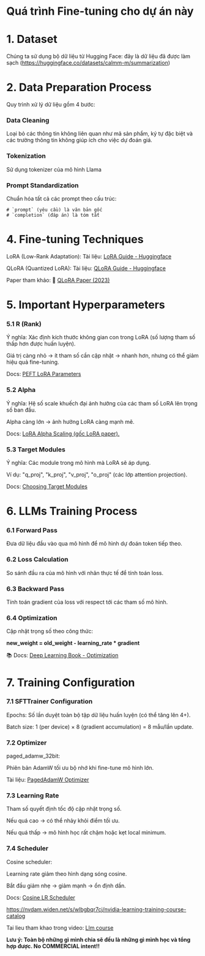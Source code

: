 # Quá trình Fine-tuning cho dự án này

# 1. Dataset
   Chúng ta sử dụng bộ dữ liệu từ Hugging Face: đây là dữ liệu đã được làm sạch (https://huggingface.co/datasets/calmm-m/summarization)

# 2. Data Preparation Process
   Quy trình xử lý dữ liệu gồm 4 bước:

### Data Cleaning

   Loại bỏ các thông tin không liên quan như mã sản phẩm, ký tự đặc biệt và các trường thông tin không giúp ích cho việc dự đoán giá.

### Tokenization

   Sử dụng tokenizer của mô hình Llama


### Prompt Standardization

   Chuẩn hóa tất cả các prompt theo cấu trúc:
   
    # `prompt` (yêu cầu) là văn bản gốc
    # `completion` (đáp án) là tóm tắt

# 4. Fine-tuning Techniques

   LoRA (Low-Rank Adaptation):
   Tài liệu: [LoRA Guide - Huggingface](https://huggingface.co/docs/peft/main/en/conceptual_guides/lora)
   
   QLoRA (Quantized LoRA):
   Tài liệu: [QLoRA Guide - Huggingface](https://huggingface.co/docs/peft/main/en/developer_guides/quantization)
   
   Paper tham khảo:
   📄 [QLoRA Paper (2023)](https://arxiv.org/pdf/2305.14314)

# 5. Important Hyperparameters

### 5.1 R (Rank)

   Ý nghĩa: Xác định kích thước không gian con trong LoRA (số lượng tham số thấp hơn được huấn luyện).
   
   Giá trị càng nhỏ → ít tham số cần cập nhật → nhanh hơn, nhưng có thể giảm hiệu quả fine-tuning.
   
   Docs: [PEFT LoRA Parameters](https://huggingface.co/docs/peft/main/en/conceptual_guides/lora)

### 5.2 Alpha

   Ý nghĩa: Hệ số scale khuếch đại ảnh hưởng của các tham số LoRA lên trọng số ban đầu.
   
   Alpha càng lớn → ảnh hưởng LoRA càng mạnh mẽ.
   
   Docs: [LoRA Alpha Scaling (gốc LoRA paper).](https://arxiv.org/pdf/2106.09685.pdf)

### 5.3 Target Modules

   Ý nghĩa: Các module trong mô hình mà LoRA sẽ áp dụng.
   
   Ví dụ: "q_proj", "k_proj", "v_proj", "o_proj" (các lớp attention projection).
   
   Docs: [Choosing Target Modules](https://huggingface.co/docs/peft/main/en/conceptual_guides/lora#how-lora-works)

# 6. LLMs Training Process

### 6.1 Forward Pass

   Đưa dữ liệu đầu vào qua mô hình để mô hình dự đoán token tiếp theo.

### 6.2 Loss Calculation

   So sánh đầu ra của mô hình với nhãn thực tế để tính toán loss.

### 6.3 Backward Pass

   Tính toán gradient của loss với respect tới các tham số mô hình.

### 6.4 Optimization

   Cập nhật trọng số theo công thức:

**new_weight = old_weight - learning_rate * gradient**

📚 Docs: [Deep Learning Book - Optimization](https://www.deeplearningbook.org/contents/numerical.html)

# 7. Training Configuration

### 7.1 SFTTrainer Configuration

   Epochs: Số lần duyệt toàn bộ tập dữ liệu huấn luyện (có thể tăng lên 4+).
   
   Batch size: 1 (per device) × 8 (gradient accumulation) = 8 mẫu/lần update.

### 7.2 Optimizer

   paged_adamw_32bit:
   
   Phiên bản AdamW tối ưu bộ nhớ khi fine-tune mô hình lớn.
   
   Tài liệu: [PagedAdamW Optimizer](https://huggingface.co/docs/bitsandbytes/main/en/reference/optim/adamw)

### 7.3 Learning Rate

   Tham số quyết định tốc độ cập nhật trọng số.
   
   Nếu quá cao → có thể nhảy khỏi điểm tối ưu.
   
   Nếu quá thấp → mô hình học rất chậm hoặc kẹt local minimum.

### 7.4 Scheduler

   Cosine scheduler:
   
   Learning rate giảm theo hình dạng sóng cosine.
   
   Bắt đầu giảm nhẹ → giảm mạnh → ổn định dần.
   
   Docs: [Cosine LR Scheduler](https://discuss.huggingface.co/t/using-cosine-lr-scheduler-via-trainingarguments-in-trainer/14783/6)



https://nvdam.widen.net/s/wlbgbqr7cj/nvidia-learning-training-course-catalog

Tai lieu tham khao trong video:
[Llm course](https://www.udemy.com/course/llm-engineering-master-ai-and-large-language-models/?srsltid=AfmBOorXXQrsRbJli2ye4GP3ICQCN5g5wUtofSmIx3ef6H6XqdbrC59P&couponCode=KEEPLEARNING)

**Lưu ý: Toàn bộ những gì mình chia sẽ đều là những gì mình học và tổng hợp được. No COMMERCIAL intent!!**
